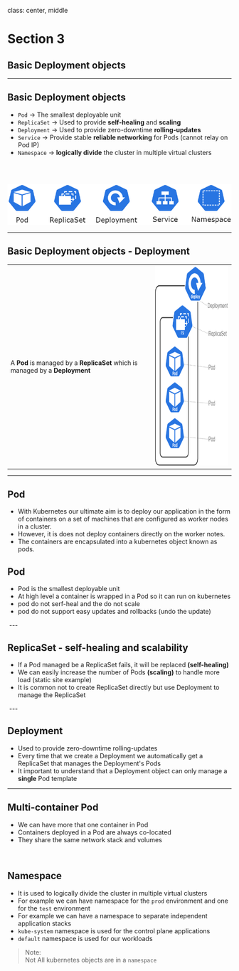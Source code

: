 class: center, middle
# Section 3  
## Basic Deployment objects  

---

## Basic Deployment objects
 - `Pod` -> The smallest deployable unit
 - `ReplicaSet` -> Used to provide **self-healing** and **scaling**
 - `Deployment` -> Used to provide zero-downtime **rolling-updates**
 - `Service`    -> Provide stable **reliable networking** for Pods (cannot relay on Pod IP)
 - `Namespace`  -> **logically divide** the cluster in multiple virtual clusters
<br>  
<br>  

![img_width_90](images/k8s_drawio_icons_02.png)


---

## Basic Deployment objects - Deployment 
<table style="width:100%">
  <tr>
    <td>A <b>Pod</b> is managed by a <b>ReplicaSet</b> which is managed by a <b>Deployment</b></td>
    <td><img src="images/k8s_drawio_icons_02-Page-2.png" height="450px"></td>
  </tr>
</table>  

---

## Pod 
 - With Kubernetes our ultimate aim is to deploy our application in the form of containers on a set of machines that are configured as worker nodes in a cluster.
 - However, it is does not deploy containers directly on the worker notes.
 - The containers are encapsulated into a kubernetes object known as pods.

## Pod 
 - Pod is the smallest deployable unit
 - At high level a container is wrapped in a Pod so it can run on kubernetes
 - pod do not serf-heal and the do not scale
 - pod do not support easy updates and rollbacks (undo the update) 
<img single pod single container>
--- 

## ReplicaSet - self-healing and scalability
 - If a Pod managed be a ReplicaSet fails, it will be replaced **(self-healing)**
 - We can easily increase the number of Pods **(scaling)** to handle more load (static site example)
 - It is common not to create ReplicaSet directly but use Deployment to manage the ReplicaSet
 <img one ReplicaSet multiple Pods>
---

## Deployment
 - Used to provide zero-downtime rolling-updates
 - Every time that we create a Deployment we automatically get a ReplicaSet that manages the Deployment's Pods
 - It important to understand that a Deployment object can only manage a **single** Pod template  
---

## Multi-container Pod 
 - We can have more that one container in Pod
 - Containers deployed in a Pod are always co-located 
 - They share the same network stack and volumes
<img Multi-container Pod sharing the same network stack and volumes> 

## Namespace
 - It is used to logically divide the cluster in multiple virtual clusters
 - For example we can have namespace for the `prod` environment and one for the `test` environment
 - For example we can have a namespace to separate independent application stacks
 - `kube-system` namespace is used for the control plane applications
 - `default` namespace is used for our workloads

 > Note:  
 > Not All kubernetes objects are in a `namespace`
